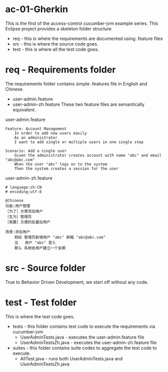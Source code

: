 ac-01-Gherkin
=============

This is the first of the access-control cucumber-jvm example series.
This Eclipse project provides a skeleton folder structure
* req - this is where the requirements are documented using .feature files
* src - this is where the source code goes.
* test - this is where all the test code goes.

# req - Requirements folder
The requirements folder contains simple .features file in English and Chinese.
* user-admin.feature
* user-admin-zh.feature
These two feature files are semantically equivalent.

user-admin.feature
````
Feature: Account Management
	In order to add new users easily
	As an administrator
	I want to add single or multiple users in one single step 

Scenario: Add a single user
	Given the administrator creates account with name "abc" and email "abc@abc.com"
	When the user "abc" logs on to the system
	Then the system creates a session for the user
````
user-admin-zh.feature
````
# language:zh-CN
# encoding:utf-8

@Chinese
功能:用户管理
［为了］方便添加用户
［生为］管理员
［我要］方便的批量加用户

场景:添加用户
    假如 管理员新增用户 "abc" 邮箱 "abc@abc.com"
    当   用户 "abc" 登入
    那么 系统给用户建立一个会期
````


# src - Source folder
True to Behavior Driven Development, we start off without any code.

# test - Test folder
This is where the test code goes. 
* tests - this folder contains test code to execute the requirements via cucumber-jvm
  * UserAdminTests.java - executes the user-admin.feature file
  * UserAdminTestsZh.java - executes the user-admin-zh.feature file
* suites - this folder contains suite codes to aggregate the test code to execute.
  * AllTest.java - runs both UserAdminTests.java and UserAdminTestsZh.java


